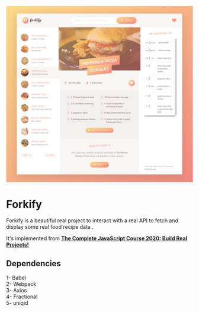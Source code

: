 ![](https://github.com/mostafamt/Forkify/blob/master/dist/img/READMEIMG.png)
# Forkify
Forkify is a beautiful real project to interact with a real API to fetch and display some real food recipe data .<br>

It's implemented from [**The Complete JavaScript Course 2020: Build Real Projects!**](https://www.udemy.com/course/the-complete-javascript-course/)

## Dependencies
1- Babel<br>
2- Webpack<br>
3- Axios<br>
4- Fractional<br>
5- uniqid<br>
